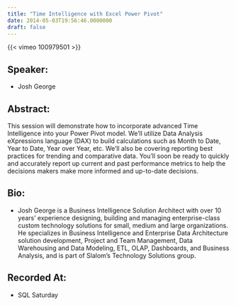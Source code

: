 ```yaml
---
title: "Time Intelligence with Excel Power Pivot"
date: 2014-05-03T19:56:46.0000000
draft: false
---
```


{{< vimeo 100979501 >}}

## Speaker:

 - Josh George

## Abstract:

<p>This session will demonstrate how to incorporate advanced Time Intelligence into your Power Pivot model. We’ll utilize Data Analysis eXpressions language (DAX) to build calculations such as Month to Date, Year to Date, Year over Year, etc. We’ll also be covering reporting best practices for trending and comparative data. You’ll soon be ready to quickly and accurately report up current and past performance metrics to help the decisions makers make more informed and up-to-date decisions.</p>

## Bio:

 - <p>Josh George is a Business Intelligence Solution Architect with over 10 years’ experience designing, building and managing enterprise-class custom technology solutions for small, medium and large organizations. He specializes in Business Intelligence and Enterprise Data Architecture solution development, Project and Team Management, Data Warehousing and Data Modeling, ETL, OLAP, Dashboards, and Business Analysis, and is part of Slalom’s Technology Solutions group.</p>

## Recorded At:

 - SQL Saturday

